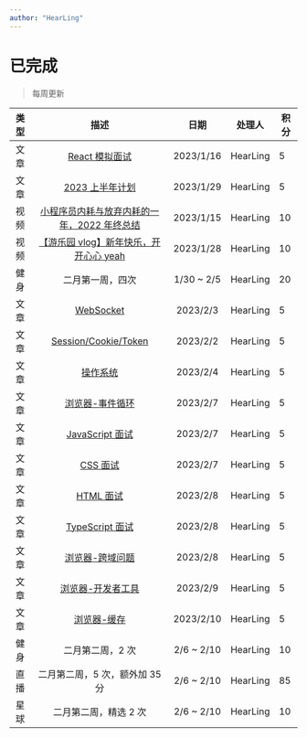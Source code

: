 ```yaml
---
author: "HearLing"
---
```


# 已完成

> 每周更新

| 类型 | 描述 | 日期 | 处理人 | 积分 |
| :-: | :-: | :-: | :-: | --- |
| 文章 | [React 模拟面试](/interview/react-summary/) | 2023/1/16 | HearLing | 5 |
| 文章 | [2023 上半年计划](/plan/) | 2023/1/29 | HearLing | 5 |
| 视频 | [小程序员内耗与放弃内耗的一年，2022 年终总结](https://www.bilibili.com/video/BV1Wx4y1375J/) | 2023/1/15 | HearLing | 10 |
| 视频 | [【游乐园 vlog】新年快乐，开开心心 yeah](https://www.bilibili.com/video/BV1s84y177qs/) | 2023/1/28 | HearLing | 10 |
| 健身 | 二月第一周，四次 | 1/30 ~ 2/5 | HearLing | 20 |
| 文章 | [WebSocket](/interview/net/websocket/) | 2023/2/3 | HearLing | 5 |
| 文章 | [Session/Cookie/Token](/interview/browser/cookie.html) | 2023/2/2 | HearLing | 5 |
| 文章 | [操作系统](/interview/system/) | 2023/2/4 | HearLing | 5 |
| 文章 | [浏览器-事件循环](/interview/browser/principle/eventLoop.html) | 2023/2/7 | HearLing | 5 |
| 文章 | [JavaScript 面试](/interview/js/) | 2023/2/7 | HearLing | 5 |
| 文章 | [CSS 面试](/interview/js/css.html) | 2023/2/7 | HearLing | 5 |
| 文章 | [HTML 面试](/interview/js/css.html) | 2023/2/8 | HearLing | 5 |
| 文章 | [TypeScript 面试](/interview/js/ts.html) | 2023/2/8 | HearLing | 5 |
| 文章 | [浏览器-跨域问题](/interview/net/cors/) | 2023/2/8 | HearLing | 5 |
| 文章 | [浏览器-开发者工具](/interview/js/css.html) | 2023/2/9 | HearLing | 5 |
| 文章 | [浏览器-缓存](/interview/browser/cache.html) | 2023/2/10 | HearLing | 5 |
| 健身 | 二月第二周，2 次 | 2/6 ~ 2/10 | HearLing | 10 |
| 直播 | 二月第二周，5 次，额外加 35 分 | 2/6 ~ 2/10 | HearLing | 85 |
| 星球 | 二月第二周，精选 2 次 | 2/6 ~ 2/10 | HearLing | 10 |
